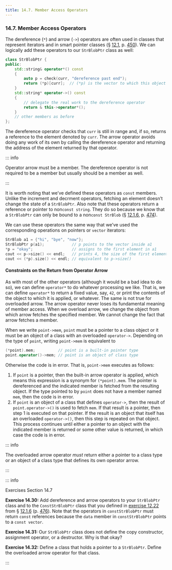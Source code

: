 ```yaml
---
title: 14.7. Member Access Operators
---
```


<h3 id="filepos3645985">14.7. Member Access Operators</h3>
<p>The dereference (<code>*</code>) and arrow (<code>-&gt;</code>) operators are often used in classes that represent iterators and in smart pointer classes (§ <a href="114-12.1._dynamic_memory_and_smart_pointers.html#filepos2904799">12.1</a>, p. <a href="114-12.1._dynamic_memory_and_smart_pointers.html#filepos2904799">450</a>). We can logically add these operators to our <code>StrBlobPtr</code> class as well:</p>

```c++
class StrBlobPtr {
public:
    std::string& operator*() const
    {
        auto p = check(curr, "dereference past end");
        return (*p)[curr];  // (*p) is the vector to which this object points
    }
    std::string* operator->() const
    {
        // delegate the real work to the dereference operator
        return & this->operator*();
    }
    // other members as before
};
```

<p>The dereference operator checks that <code>curr</code> is still in range and, if so, returns a reference to the element denoted by <code>curr</code>. The arrow operator avoids doing any work of its own by calling the dereference operator and returning the address of the element returned by that operator.</p>

::: info
<p>Operator arrow must be a member. The dereference operator is not required to be a member but usually should be a member as well.</p>
:::

<p>It is worth noting that we’ve defined these operators as <code>const</code> members. Unlike the increment and decrment operators, fetching an element doesn’t change the state of a <code>StrBlobPtr</code>. Also note that these operators return a reference or pointer to non<code>const string</code>. They do so because we know that a <code>StrBlobPtr</code> can only be bound to a non<code>const StrBlob</code> (§ <a href="114-12.1._dynamic_memory_and_smart_pointers.html#filepos3062321">12.1.6</a>, p. <a href="114-12.1._dynamic_memory_and_smart_pointers.html#filepos3062321">474</a>).</p>
<p>We can use these operators the same way that we’ve used the corresponding operations on pointers or <code>vector</code> iterators:</p>

```c++
StrBlob a1 = {"hi", "bye", "now"};
StrBlobPtr p(a1);            // p points to the vector inside a1
*p = "okay";                 // assigns to the first element in a1
cout << p->size() << endl;   // prints 4, the size of the first element in a1
cout << (*p).size() << endl; // equivalent to p->size()
```

<h4>Constraints on the Return from Operator Arrow</h4>
<p>As with most of the other operators (although it would be a bad idea to do so), we can define <code>operator*</code> to do whatever processing we like. That is, we can define <code>operator*</code> to return a fixed value, say, <code>42</code>, or print the contents of the object to which it is applied, or whatever. The same is not true for overloaded arrow. The arrow operator never loses its fundamental meaning of member access. When we overload arrow, we change the object from which arrow fetches the specified member. We cannot change the fact that arrow fetches a member.</p>
<p>When we write <code>point-&gt;mem</code>, <code>point</code> must be a pointer to a class object or it must be an object of a class with an overloaded <code>operator-&gt;</code>. Depending on the type of <code>point</code>, writing <code>point-&gt;mem</code> is equivalent to</p>

```c++
(*point).mem;          // point is a built-in pointer type
point.operator()->mem; // point is an object of class type
```

<p>Otherwise the code is in error. That is, <code>point-&gt;mem</code> executes as follows:</p>
<ol>
    <li>If <code>point</code> is a pointer, then the built-in arrow operator is applied, which means this expression is a synonym for <code>(*point).mem</code>. The pointer is dereferenced and the indicated member is fetched from the resulting object. If the type pointed to by <code>point</code> does not have a member named <code>mem</code>, then the code is in error.</li>
    <li>If <code>point</code> is an object of a class that defines <code>operator-&gt;</code>, then the result of <code>point.operator-&gt;()</code> is used to fetch <code>mem</code>. If that result is a pointer, then step 1 is executed on that pointer. If the result is an object that itself has an overloaded <code>operator-&gt;()</code>, then this step is repeated on that object. This process continues until either a pointer to an object with the indicated member is returned or some other value is returned, in which case the code is in error.</li>
</ol>

::: info
<p>The overloaded arrow operator <em>must</em> return either a pointer to a class type or an object of a class type that defines its own operator arrow.</p>
:::

::: info
<p>Exercises Section 14.7</p>
<p><strong>Exercise 14.30:</strong> Add dereference and arrow operators to your <code>StrBlobPtr</code> class and to the <code>ConstStrBlobPtr</code> class that you defined in <a href="114-12.1._dynamic_memory_and_smart_pointers.html#filepos3086152">exercise 12.22</a> from § <a href="114-12.1._dynamic_memory_and_smart_pointers.html#filepos3062321">12.1.6</a> (p. <a href="114-12.1._dynamic_memory_and_smart_pointers.html#filepos3062321">476</a>). Note that the operators in <code>constStrBlobPtr</code> must return <code>const</code> references because the <code>data</code> member in <code>constStrBlobPtr</code> points to a <code>const vector</code>.</p>
<p><strong>Exercise 14.31:</strong> Our <code>StrBlobPtr</code> class does not define the copy constructor, assignment operator, or a destructor. Why is that okay?</p>
<p><strong>Exercise 14.32:</strong> Define a class that holds a pointer to a <code>StrBlobPtr</code>. Define the overloaded arrow operator for that class.</p>
:::
